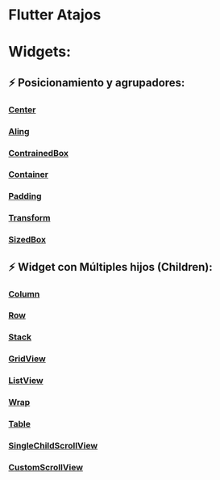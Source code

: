 # Flutter Atajos

# Widgets:
## :zap: Posicionamiento y agrupadores: 
### [Center](https://api.flutter.dev/flutter/widgets/Center-class.html)
### [Aling](https://api.flutter.dev/flutter/widgets/Align-class.html)
### [ContrainedBox](https://api.flutter.dev/flutter/widgets/ConstrainedBox-class.html)
### [Container](https://api.flutter.dev/flutter/widgets/Container-class.html)
### [Padding](https://api.flutter.dev/flutter/widgets/Padding-class.html)
### [Transform](https://api.flutter.dev/flutter/widgets/Transform-class.html)
### [SizedBox](https://api.flutter.dev/flutter/widgets/SizedBox-class.html)

## :zap: Widget con Múltiples hijos (Children):
### [Column](https://api.flutter.dev/flutter/widgets/Column-class.html)
### [Row](https://api.flutter.dev/flutter/widgets/Row-class.html)
### [Stack](https://api.flutter.dev/flutter/widgets/Stack-class.html)
### [GridView](https://api.flutter.dev/flutter/widgets/GridView-class.html)
### [ListView](https://api.flutter.dev/flutter/widgets/ListView-class.html)
### [Wrap](https://api.flutter.dev/flutter/widgets/Wrap-class.html)
### [Table](https://api.flutter.dev/flutter/widgets/Table-class.html)
### [SingleChildScrollView](https://api.flutter.dev/flutter/widgets/SingleChildScrollView-class.html)
### [CustomScrollView](https://api.flutter.dev/flutter/widgets/CustomScrollView-class.html)
 



